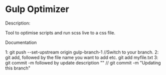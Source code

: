 # Gulp Optimizer

Description:

Tool to optimise scripts and run scss live to a css file.

Documentation

1: git push --set-upstream origin gulp-branch-1 //Switch to your branch.
2: git add, followed by the file name you want to add etc. git add myfile.txt
3: git commit -m followed by update description "" // git commit -m "Updating this branch"
